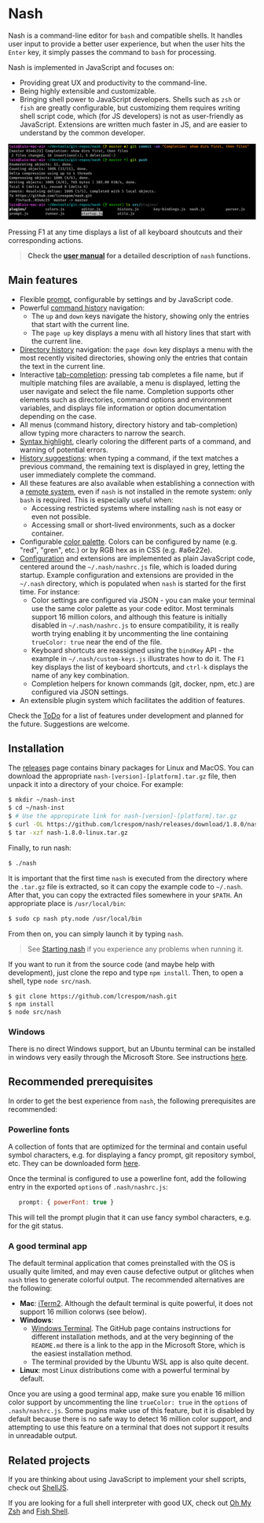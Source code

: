 # Nash
Nash is a command-line editor for `bash` and compatible shells. It handles user input to provide a better user experience, but when the user hits the `Enter` key, it simply passes the command to `bash` for processing.

Nash is implemented in JavaScript and focuses on:
- Providing great UX and productivity to the command-line.
- Being highly extensible and customizable.
- Bringing shell power to JavaScript developers. Shells such as `zsh` or `fish` are greatly configurable,
	but customizing them requires writing shell script code, which (for JS developers) is not as user-friendly
	as JavaScript. Extensions are written much faster in JS, and are easier to understand by the
	common developer.

![A screenshot of nash in action](docs/img/nash.png)

Pressing F1 at any time displays a list of all keyboard shoutcuts and their corresponding actions.

> **Check the [user manual](docs/manual.md) for a detailed description of `nash` functions.**

## Main features
- Flexible [prompt](docs/manual.md#prompt), configurable by settings and by JavaScript code.
- Powerful [command history](docs/manual.md#history-menu) navigation:
	- The `up` and `down` keys navigate the history, showing only the entries
	that start with the current line.
	- The `page up` key displays a menu with all history lines that start with the current line.
- [Directory history](docs/manual.md#history-menu) navigation: the `page down` key displays
	a menu with the most recently visited directories, showing only the entries that contain the
	text in the current line.
- Interactive [tab-completion](docs/manual.md#tab-completion): pressing tab completes a file name,
	but if multiple matching files are available, a menu is displayed, letting the user navigate
	and select the file name. Completion supports other elements such as directories, command
	options and environment variables, and displays file information or option documentation
	depending on the case.
- All menus (command history, directory history and tab-completion) allow typing more characters
	to narrow the search.
- [Syntax highlight](docs/manual.md#syntax-highlight), clearly coloring the different parts of a command,
	and warning of potential errors.
- [History suggestions](docs/manual.md#suggestions): when typing a command, if the text matches
	a previous command, the remaining text is displayed in grey, letting the user immediately complete
	the command.
- All these features are also available when establishing a connection with a
	[remote system](docs/manual.md#support-for-remote-connections), even if `nash` is not installed
	in the remote system: only `bash` is required. This is especially useful when:
	- Accessing restricted systems where installing `nash` is not easy or even not possible.
	- Accessing small or short-lived environments, such as a docker container.
- Configurable [color palette](docs/manual.md#configuring-colors). Colors can be configured by
	name (e.g. "red", "gren", etc.) or by RGB hex as in CSS (e.g. #a6e22e).
- [Configuration](manual.md#configuration) and extensions are implemented as plain JavaScript code,
	centered around the `~/.nash/nashrc.js` file, which is loaded during startup. Example
	configuration and extensions are provided in the `~/.nash` directory, which is populated when
	`nash` is started for the first time. For instance:
	- Color settings are configured via JSON - you can make your terminal use the same color palette
		as your code editor. Most terminals support 16 million colors, and although this feature is
		initially disabled in `~/.nash/nashrc.js` to ensure compatibility, it is really worth trying
		enabling it by uncommenting the line containing `trueColor: true` near the end of the file.
	- Keyboard shortcuts are reassigned using the `bindKey` API - the example in `~/.nash/custom-keys.js`
		illustrates how to do it. The `F1` key displays the list of keyboard shortcuts, and `ctrl-k`
		displays the name of any key combination.
	- Completion helpers for known commands (git, docker, npm, etc.) are configured via JSON settings.
- An extensible plugin system which facilitates the addition of features.

Check the [ToDo](docs/TODO.md) for a list of features under development and planned for the future. Suggestions are welcome.


## Installation
The [releases](https://github.com/lcrespom/nash/releases) page contains binary packages for Linux and MacOS.
You can download the appropriate `nash-[version]-[platform].tar.gz` file, then unpack it into a directory of your
choice. For example:
```bash
$ mkdir ~/nash-inst
$ cd ~/nash-inst
$ # Use the appropirate link for nash-[version]-[platform].tar.gz
$ curl -OL https://github.com/lcrespom/nash/releases/download/1.8.0/nash-1.8.0-linux.tar.gz
$ tar -xzf nash-1.8.0-linux.tar.gz
```
Finally, to run nash:
```bash
$ ./nash
```
It is important that the first time `nash` is executed from the directory where the `.tar.gz` file is
extracted, so it can copy the example code to `~/.nash`. After that, you can copy the extracted files
somewhere in your `$PATH`. An appropriate place is `/usr/local/bin`:
```bash
$ sudo cp nash pty.node /usr/local/bin
```
From then on, you can simply launch it by typing `nash`.

> See [Starting nash](docs/manual.md#starting-nash) if you experience any problems when running it.

If you want to run it from the source code (and maybe help with development), just clone the repo and type `npm install`. Then, to open a shell, type `node src/nash`.
```
$ git clone https://github.com/lcrespom/nash.git
$ npm install
$ node src/nash
```

### Windows
There is no direct Windows support, but an Ubuntu terminal can be installed in windows very easily through the Microsoft Store. See instructions [here](https://tutorials.ubuntu.com/tutorial/tutorial-ubuntu-on-windows).

## Recommended prerequisites
In order to get the best experience from `nash`, the following prerequisites are recommended:

### Powerline fonts
A collection of fonts that are optimized for the terminal and contain useful symbol characters,
e.g. for displaying a fancy prompt, git repository symbol, etc.
They can be downloaded form [here](https://github.com/powerline/fonts).

Once the terminal is configured to use a powerline font, add the following entry in the exported
`options` of `.nash/nashrc.js`:
```javascript
   prompt: { powerFont: true }
```
This will tell the prompt plugin that it can use fancy symbol characters, e.g. for the git status.

### A good terminal app
The default terminal application that comes preinstalled with the OS is usually quite limited, and may
even cause defective output or glitches when `nash` tries to generate colorful output. The recommended
alternatives are the following:
- **Mac**: [iTerm2](https://iterm2.com/). Although the default terminal is quite powerful, it does not
	support 16 million colorws (see below).
- **Windows**:
	- [Windows Terminal](https://github.com/Microsoft/Terminal). The GitHub page contains
	instructions for different installation methods, and at the very beginning of the `README.md` there
	is a link to the app in the Microsoft Store, which is the easiest installation method.
	- The terminal provided by the Ubuntu WSL app is also quite decent.
- **Linux**: most Linux distributions come with a powerful terminal by default.

Once you are using a good terminal app, make sure you enable 16 million color support by uncommenting the
line `trueColor: true` in the `options` of `.nash/nashrc.js`. Some pugins make use of this feature, but it is
disabled by default because there is no safe way to detect 16 million color support, and attempting
to use this feature on a terminal that does not support it results in unreadable output.

## Related projects
If you are thinking about using JavaScript to implement your shell scripts, check out [ShellJS](https://github.com/shelljs/shelljs).

If you are looking for a full shell interpreter with good UX, check out [Oh My Zsh](https://github.com/ohmyzsh/ohmyzsh) and [Fish Shell](https://fishshell.com/).
